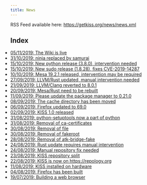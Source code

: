 ```yaml
---
title: News
---
```


RSS Feed available here: <https://getkiss.org/news/news.xml>

## Index

<ul style="padding:0">
<li><a href='/news/20191105a.html'>05/11/2019: The Wiki is live</a></li>
<li><a href='/news/20191031a.html'>31/10/2019: ninja replaced by samurai</a></li>
<li><a href='/news/20191015b.html'>15/10/2019: New python release (3.8.0), intervention needed</a></li>
<li><a href='/news/20191015a.html'>15/10/2019: New sudo release (1.8.28), fixes CVE-2019-14287</a></li>
<li><a href='/news/20191010a.html'>10/10/2019: Mesa 19.2.1 released, intervention may be required</a></li>
<li><a href='/news/20190927a.html'>27/09/2019: LLVM/Rust updated, manual intervention needed</a></li>
<li><a href='/news/20190921a.html'>21/09/2019: LLVM/Clang reverted to 8.0.1</a></li>
<li><a href='/news/20190920a.html'>20/09/2019: Mesa/Rust need to be rebuilt</a></li>
<li><a href='/news/20190911a.html'>11/09/2019: Please update the package manager to 0.21.0</a></li>
<li><a href='/news/20190908a.html'>08/09/2019: The cache directory has been moved</a></li>
<li><a href='/news/20190906a.html'>06/09/2019: Firefox updated to 69.0</a></li>
<li><a href='/news/20190902a.html'>02/09/2019: KISS 1.0 released</a></li>
<li><a href='/news/20190831b.html'>31/08/2019: python-setuptools now a part of python</a></li>
<li><a href='/news/20190831a.html'>31/08/2019: Removal of ca-certificates</a></li>
<li><a href='/news/20190830b.html'>30/08/2019: Removal of file</a></li>
<li><a href='/news/20190830a.html'>30/08/2019: Removal of fakeroot</a></li>
<li><a href='/news/20190828a.html'>28/08/2019: Removal of atk-bridge-fake</a></li>
<li><a href='/news/20190824b.html'>24/08/2019: Rust update requires manual intervention</a></li>
<li><a href='/news/20190824a.html'>24/08/2019: Manual repository fix needed</a></li>
<li><a href='/news/20190823a.html'>23/08/2019: KISS repository split</a></li>
<li><a href='/news/20190822a.html'>22/08/2019: KISS is now on https://repology.org</a></li>
<li><a href='/news/20190811a.html'>11/08/2019: KISS installed on hardware</a></li>
<li><a href='/news/20190804a.html'>04/08/2019: Firefox has been built</a></li>
<li><a href='/news/20190719a.html'>19/07/2019: Building a web browser</a></li>
</ul>

